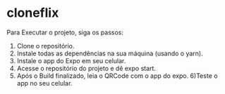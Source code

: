 # cloneflix

Para Executar o projeto, siga os passos:
1) Clone o repositório.
2) Instale todas as dependências na sua máquina (usando o yarn).
3) Instale o app do Expo em seu celular.
4) Acesse o repositório do projeto e dê expo start.
5) Após o Build finalizado, leia o QRCode com o app do expo.
6)Teste o app no seu celular.
